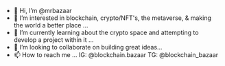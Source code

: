 - 👋 Hi, I’m @mrbazaar
- 👀 I’m interested in blockchain, crypto/NFT's, the metaverse, & making the world a better place ...
- 🌱 I’m currently learning about the crypto space and attempting to develop a project within it ...
- 💞️ I’m looking to collaborate on building great ideas...
- 📫 How to reach me ...
IG: @blockchain.bazaar TG: @blockchain_bazaar
